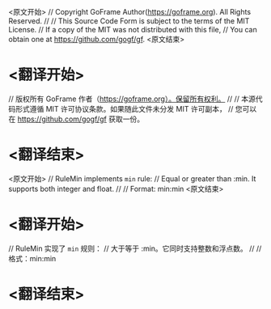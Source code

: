
<原文开始>
// Copyright GoFrame Author(https://goframe.org). All Rights Reserved.
//
// This Source Code Form is subject to the terms of the MIT License.
// If a copy of the MIT was not distributed with this file,
// You can obtain one at https://github.com/gogf/gf.
<原文结束>

# <翻译开始>
// 版权所有 GoFrame 作者（https://goframe.org）。保留所有权利。
//
// 本源代码形式遵循 MIT 许可协议条款。如果随此文件未分发 MIT 许可副本，
// 您可以在 https://github.com/gogf/gf 获取一份。
# <翻译结束>


<原文开始>
// RuleMin implements `min` rule:
// Equal or greater than :min. It supports both integer and float.
//
// Format: min:min
<原文结束>

# <翻译开始>
// RuleMin 实现了 `min` 规则：
// 大于等于 :min。它同时支持整数和浮点数。
//
// 格式：min:min
# <翻译结束>

